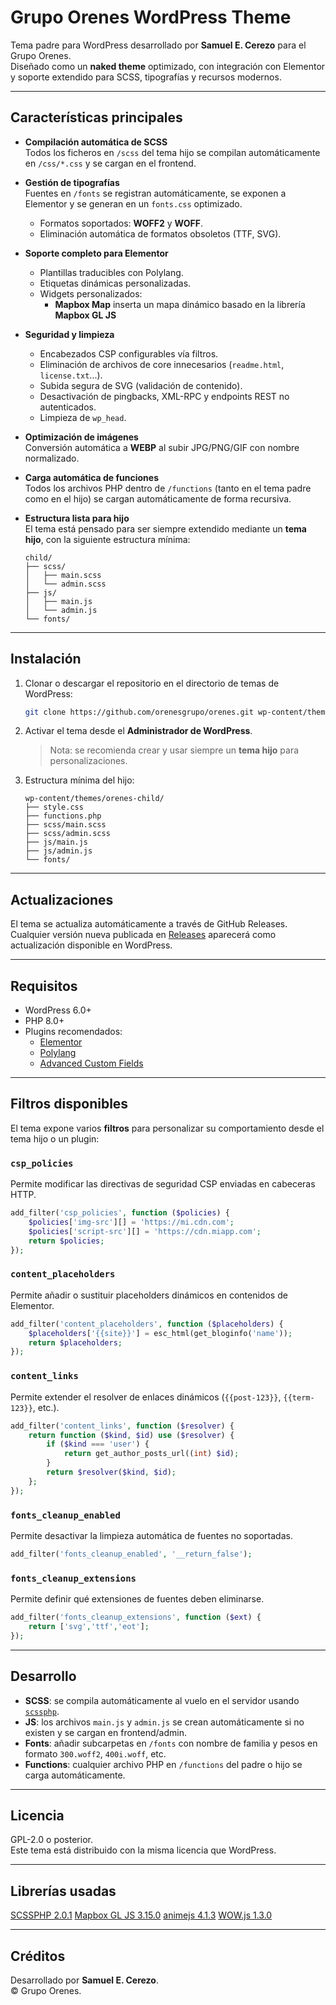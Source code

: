 # Grupo Orenes WordPress Theme

Tema padre para WordPress desarrollado por **Samuel E. Cerezo** para el Grupo Orenes.  
Diseñado como un **naked theme** optimizado, con integración con Elementor y soporte extendido para SCSS, tipografías y recursos modernos.

---

## Características principales

- **Compilación automática de SCSS**  
  Todos los ficheros en `/scss` del tema hijo se compilan automáticamente en `/css/*.css` y se cargan en el frontend.

- **Gestión de tipografías**  
  Fuentes en `/fonts` se registran automáticamente, se exponen a Elementor y se generan en un `fonts.css` optimizado.  
  - Formatos soportados: **WOFF2** y **WOFF**.  
  - Eliminación automática de formatos obsoletos (TTF, SVG).

- **Soporte completo para Elementor**  
  - Plantillas traducibles con Polylang.  
  - Etiquetas dinámicas personalizadas.  
  - Widgets personalizados:
    - **Mapbox Map** inserta un mapa dinámico basado en la librería **Mapbox GL JS**

- **Seguridad y limpieza**  
  - Encabezados CSP configurables vía filtros.  
  - Eliminación de archivos de core innecesarios (`readme.html`, `license.txt`...).  
  - Subida segura de SVG (validación de contenido).  
  - Desactivación de pingbacks, XML-RPC y endpoints REST no autenticados.  
  - Limpieza de `wp_head`.

- **Optimización de imágenes**  
  Conversión automática a **WEBP** al subir JPG/PNG/GIF con nombre normalizado.

- **Carga automática de funciones**  
  Todos los archivos PHP dentro de `/functions` (tanto en el tema padre como en el hijo) se cargan automáticamente de forma recursiva.

- **Estructura lista para hijo**  
  El tema está pensado para ser siempre extendido mediante un **tema hijo**, con la siguiente estructura mínima:  
  ```
  child/
  ├── scss/
  │   ├── main.scss
  │   └── admin.scss
  ├── js/
  │   ├── main.js
  │   └── admin.js
  └── fonts/
  ```

---

## Instalación

1. Clonar o descargar el repositorio en el directorio de temas de WordPress:
   ```bash
   git clone https://github.com/orenesgrupo/orenes.git wp-content/themes/orenes
   ```

2. Activar el tema desde el **Administrador de WordPress**.  
   > Nota: se recomienda crear y usar siempre un **tema hijo** para personalizaciones.

3. Estructura mínima del hijo:
   ```
   wp-content/themes/orenes-child/
   ├── style.css
   ├── functions.php
   ├── scss/main.scss
   ├── scss/admin.scss
   ├── js/main.js
   ├── js/admin.js
   └── fonts/
   ```

---

## Actualizaciones

El tema se actualiza automáticamente a través de GitHub Releases.  
Cualquier versión nueva publicada en [Releases](https://github.com/orenesgrupo/orenes/releases) aparecerá como actualización disponible en WordPress.

---

## Requisitos

- WordPress 6.0+  
- PHP 8.0+  
- Plugins recomendados:  
  - [Elementor](https://elementor.com/)  
  - [Polylang](https://polylang.pro/)  
  - [Advanced Custom Fields](https://www.advancedcustomfields.com/)  

---

## Filtros disponibles

El tema expone varios **filtros** para personalizar su comportamiento desde el tema hijo o un plugin:

### `csp_policies`
Permite modificar las directivas de seguridad CSP enviadas en cabeceras HTTP.  
```php
add_filter('csp_policies', function ($policies) {
    $policies['img-src'][] = 'https://mi.cdn.com';
    $policies['script-src'][] = 'https://cdn.miapp.com';
    return $policies;
});
```

### `content_placeholders`
Permite añadir o sustituir placeholders dinámicos en contenidos de Elementor.  
```php
add_filter('content_placeholders', function ($placeholders) {
    $placeholders['{{site}}'] = esc_html(get_bloginfo('name'));
    return $placeholders;
});
```

### `content_links`
Permite extender el resolver de enlaces dinámicos (`{{post-123}}`, `{{term-123}}`, etc.).  
```php
add_filter('content_links', function ($resolver) {
    return function ($kind, $id) use ($resolver) {
        if ($kind === 'user') {
            return get_author_posts_url((int) $id);
        }
        return $resolver($kind, $id);
    };
});
```

### `fonts_cleanup_enabled`
Permite desactivar la limpieza automática de fuentes no soportadas.  
```php
add_filter('fonts_cleanup_enabled', '__return_false');
```

### `fonts_cleanup_extensions`
Permite definir qué extensiones de fuentes deben eliminarse.  
```php
add_filter('fonts_cleanup_extensions', function ($ext) {
    return ['svg','ttf','eot'];
});
```

---

## Desarrollo

- **SCSS**: se compila automáticamente al vuelo en el servidor usando [`scssphp`](https://scssphp.github.io/scssphp/).  
- **JS**: los archivos `main.js` y `admin.js` se crean automáticamente si no existen y se cargan en frontend/admin.  
- **Fonts**: añadir subcarpetas en `/fonts` con nombre de familia y pesos en formato `300.woff2`, `400i.woff`, etc.  
- **Functions**: cualquier archivo PHP en `/functions` del padre o hijo se carga automáticamente.

---

## Licencia

GPL-2.0 o posterior.  
Este tema está distribuido con la misma licencia que WordPress.

---

## Librerías usadas

[SCSSPHP 2.0.1](https://scssphp.github.io/scssphp/)
[Mapbox GL JS 3.15.0](https://docs.mapbox.com/mapbox-gl-js/guides)
[animejs 4.1.3](https://animejs.com/)
[WOW.js 1.3.0](https://wowjs.uk/)

---

## Créditos

Desarrollado por **Samuel E. Cerezo**.  
© Grupo Orenes.
